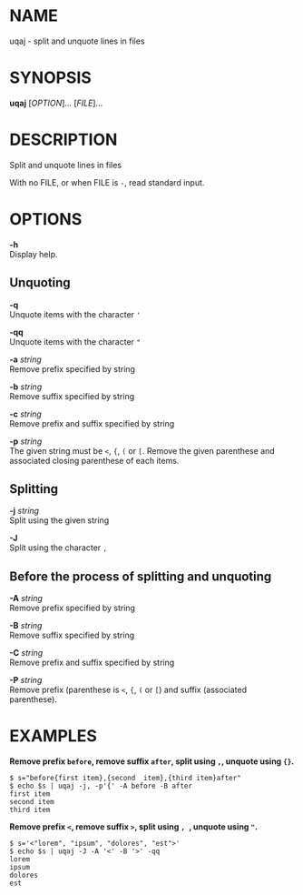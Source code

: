 NAME
====

uqaj - split and unquote lines in files

SYNOPSIS
========

**uqaj** \[*OPTION*\]…​ \[*FILE*\]…​

DESCRIPTION
===========

Split and unquote lines in files

With no FILE, or when FILE is `-`, read standard input.

OPTIONS
=======

**-h**  
Display help.

Unquoting
---------

**-q**  
Unquote items with the character `'`

**-qq**  
Unquote items with the character `"`

**-a** *string*  
Remove prefix specified by string

**-b** *string*  
Remove suffix specified by string

**-c** *string*  
Remove prefix and suffix specified by string

**-p** *string*  
The given string must be `<`, `{`, `(` or `[`. Remove the given
parenthese and associated closing parenthese of each items.

Splitting
---------

**-j** *string*  
Split using the given string

**-J**  
Split using the character `,`

Before the process of splitting and unquoting
---------------------------------------------

**-A** *string*  
Remove prefix specified by string

**-B** *string*  
Remove suffix specified by string

**-C** *string*  
Remove prefix and suffix specified by string

**-P** *string*  
Remove prefix (parenthese is `<`, `{`, `(` or `[`) and suffix
(associated parenthese).

EXAMPLES
========

**Remove prefix `before`, remove suffix `after`, split using `,`,
unquote using `{}`.**

    $ s="before{first item},{second  item},{third item}after"
    $ echo $s | uqaj -j, -p'{' -A before -B after
    first item
    second item
    third item

**Remove prefix `<`, remove suffix `>`, split using `, `, unquote using
`"`.**

    $ s='<"lorem", "ipsum", "dolores", "est">'
    $ echo $s | uqaj -J -A '<' -B '>' -qq
    lorem
    ipsum
    dolores
    est

